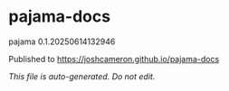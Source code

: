 # pajama-docs
pajama 0.1.20250614132946

Published to https://joshcameron.github.io/pajama-docs

*This file is auto-generated. Do not edit.*
